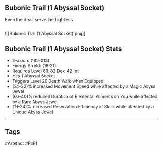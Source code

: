 ## Bubonic Trail (1 Abyssal Socket)
Even the dead serve the Lightless.
##
![[Bubonic Trail (1 Abyssal Socket).png]]
## Bubonic Trail (1 Abyssal Socket) Stats
- Evasion: (185-213)
- Energy Shield: (18-21)
- Requires Level 69, 82 Dex, 42 Int
- Has 1 Abyssal Socket
- Triggers Level 20 Death Walk when Equipped
- (24-32)% increased Movement Speed while affected by a Magic Abyss Jewel
- (60-40)% reduced Duration of Elemental Ailments on You while affected by a Rare Abyss Jewel
- (16-24)% increased Reservation Efficiency of Skills while affected by a Unique Abyss Jewel


---
## Tags
#Artefact
#PoE1